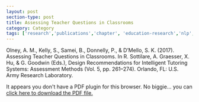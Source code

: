 ```yaml
---
layout: post
section-type: post
title: Assessing Teacher Questions in Classrooms
category: Category
tags: ['research','publications','chapter', 'education-research','nlp', 'class5']
---
```

Olney, A. M., Kelly, S., Samei, B., Donnelly, P., & D’Mello, S. K. (2017). Assessing Teacher Questions in Classrooms. In R. Sottilare, A. Graesser, X. Hu, & G. Goodwin (Eds.), Design Recommendations for Intelligent Tutoring Systems: Assessment Methods (Vol. 5, pp. 261–274). Orlando, FL: U.S. Army Research Laboratory.

<object data="https://umdrive.memphis.edu/aolney/public/publications/OlneyARL2017.pdf" type="application/pdf" width="100%" height="600px">
 
  <p>It appears you don't have a PDF plugin for this browser.
  No biggie... you can <a href="https://umdrive.memphis.edu/aolney/public/publications/OlneyARL2017.pdf">click here to
  download the PDF file.</a></p>
  
</object>

